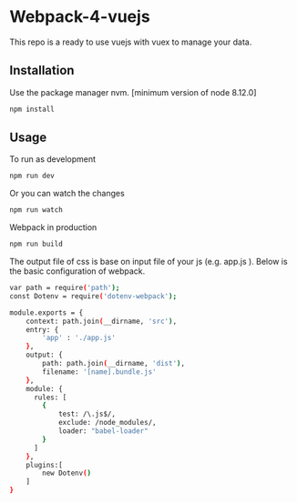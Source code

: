 # Webpack-4-vuejs

This repo is a ready to use vuejs with vuex to manage your data.

## Installation

Use the package manager nvm. [minimum version of node 8.12.0]

```bash
npm install
```

## Usage
To run as development
```bash
npm run dev
```
Or you can watch the changes
```bash
npm run watch
```

Webpack in production
```bash
npm run build
```

The output file of css is base on input file of your js (e.g. app.js ).
Below is the basic configuration of webpack.

```bash
var path = require('path');
const Dotenv = require('dotenv-webpack');

module.exports = {
	context: path.join(__dirname, 'src'),
	entry: {
		'app' : './app.js'
	},
	output: {
		path: path.join(__dirname, 'dist'),
		filename: '[name].bundle.js'
	},
	module: {
	  rules: [
	    {
	    	test: /\.js$/,
	    	exclude: /node_modules/,
	    	loader: "babel-loader"
	    }
	  ]
	},
	plugins:[
		new Dotenv()
	]
}
```
